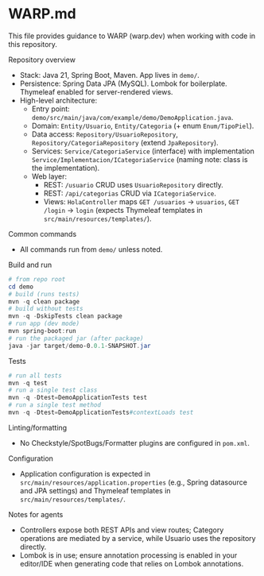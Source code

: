 # WARP.md

This file provides guidance to WARP (warp.dev) when working with code in this repository.

Repository overview
- Stack: Java 21, Spring Boot, Maven. App lives in `demo/`.
- Persistence: Spring Data JPA (MySQL). Lombok for boilerplate. Thymeleaf enabled for server-rendered views.
- High-level architecture:
  - Entry point: `demo/src/main/java/com/example/demo/DemoApplication.java`.
  - Domain: `Entity/Usuario`, `Entity/Categoria` (+ enum `Enum/TipoPiel`).
  - Data access: `Repository/UsuarioRepository`, `Repository/CategoriaRepository` (extend `JpaRepository`).
  - Services: `Service/CategoriaService` (interface) with implementation `Service/Implementacion/ICategoriaService` (naming note: class is the implementation).
  - Web layer:
    - REST: `/usuario` CRUD uses `UsuarioRepository` directly.
    - REST: `/api/categorias` CRUD via `ICategoriaService`.
    - Views: `HolaController` maps `GET /usuarios` → `usuarios`, `GET /login` → `login` (expects Thymeleaf templates in `src/main/resources/templates/`).

Common commands
- All commands run from `demo/` unless noted.

Build and run
```powershell path=null start=null
# from repo root
cd demo
# build (runs tests)
mvn -q clean package
# build without tests
mvn -q -DskipTests clean package
# run app (dev mode)
mvn spring-boot:run
# run the packaged jar (after package)
java -jar target/demo-0.0.1-SNAPSHOT.jar
```

Tests
```powershell path=null start=null
# run all tests
mvn -q test
# run a single test class
mvn -q -Dtest=DemoApplicationTests test
# run a single test method
mvn -q -Dtest=DemoApplicationTests#contextLoads test
```

Linting/formatting
- No Checkstyle/SpotBugs/Formatter plugins are configured in `pom.xml`.

Configuration
- Application configuration is expected in `src/main/resources/application.properties` (e.g., Spring datasource and JPA settings) and Thymeleaf templates in `src/main/resources/templates/`.

Notes for agents
- Controllers expose both REST APIs and view routes; Category operations are mediated by a service, while Usuario uses the repository directly.
- Lombok is in use; ensure annotation processing is enabled in your editor/IDE when generating code that relies on Lombok annotations.
